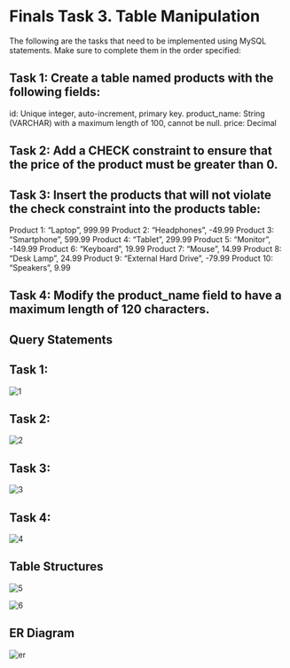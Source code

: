 # Finals Task 3. Table Manipulation
The following are the tasks that need to be implemented using MySQL statements. Make sure to complete them in the order specified:

## Task 1: Create a table named products with the following fields:
id: Unique integer, auto-increment, primary key. product_name: String (VARCHAR) with a maximum length of 100, cannot be null. price: Decimal

## Task 2: Add a CHECK constraint to ensure that the price of the product must be greater than 0.

## Task 3: Insert the products that will not violate the check constraint into the products table:

Product 1: “Laptop”, 999.99 Product 2: “Headphones”, -49.99 Product 3: “Smartphone”, 599.99 Product 4: “Tablet”, 299.99 Product 5: “Monitor”, -149.99 Product 6: “Keyboard”, 19.99 Product 7: “Mouse”, 14.99 Product 8: “Desk Lamp”, 24.99 Product 9: “External Hard Drive”, -79.99 Product 10: “Speakers”, 9.99

## Task 4: Modify the product_name field to have a maximum length of 120 characters.

## Query Statements

## Task 1:

![1](https://github.com/user-attachments/assets/80db45fc-e7f4-4dd9-b276-46bea2ad270b)

## Task 2:

![2](https://github.com/user-attachments/assets/4f06eacf-f06f-41a8-840f-9c74449df7ef)

## Task 3:

![3](https://github.com/user-attachments/assets/91d4c8b6-f8ca-44f0-bf5b-be102ba1794c)

## Task 4:

![4](https://github.com/user-attachments/assets/25508c26-9b4d-44d9-aa05-4104c3fa36ee)

## Table Structures

![5](https://github.com/user-attachments/assets/2f633320-edfc-4721-ac77-a0c34ee9308d)


![6](https://github.com/user-attachments/assets/99910480-c9f6-425e-952a-7dcc8427deab)


## ER Diagram

![er](https://github.com/user-attachments/assets/997b837c-afdb-4db5-88ff-66b6fbc98844)








